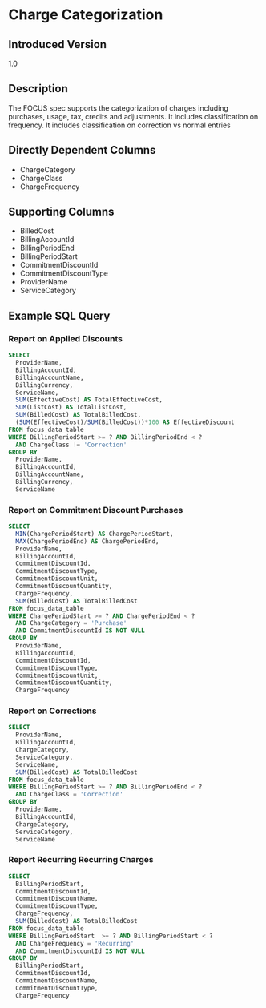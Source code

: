 # Charge Categorization

## Introduced Version

1.0

## Description

The FOCUS spec supports the categorization of charges including purchases, usage, tax, credits and adjustments. It includes classification on frequency. It includes classification on correction vs normal entries

## Directly Dependent Columns

* ChargeCategory
* ChargeClass
* ChargeFrequency

## Supporting Columns

* BilledCost
* BillingAccountId
* BillingPeriodEnd
* BillingPeriodStart
* CommitmentDiscountId
* CommitmentDiscountType
* ProviderName
* ServiceCategory

## Example SQL Query

### Report on Applied Discounts

```sql
SELECT
  ProviderName,
  BillingAccountId,
  BillingAccountName,
  BillingCurrency,
  ServiceName,
  SUM(EffectiveCost) AS TotalEffectiveCost,
  SUM(ListCost) AS TotalListCost,
  SUM(BilledCost) AS TotalBilledCost,
  (SUM(EffectiveCost)/SUM(BilledCost))*100 AS EffectiveDiscount
FROM focus_data_table
WHERE BillingPeriodStart >= ? AND BillingPeriodEnd < ?
  AND ChargeClass != 'Correction'
GROUP BY
  ProviderName,
  BillingAccountId,
  BillingAccountName,
  BillingCurrency,
  ServiceName
```

### Report on Commitment Discount Purchases

```sql
SELECT
  MIN(ChargePeriodStart) AS ChargePeriodStart,
  MAX(ChargePeriodEnd) AS ChargePeriodEnd,
  ProviderName,
  BillingAccountId,
  CommitmentDiscountId,
  CommitmentDiscountType,
  CommitmentDiscountUnit,
  CommitmentDiscountQuantity,
  ChargeFrequency,
  SUM(BilledCost) AS TotalBilledCost
FROM focus_data_table
WHERE ChargePeriodStart >= ? AND ChargePeriodEnd < ?
  AND ChargeCategory = 'Purchase'
  AND CommitmentDiscountId IS NOT NULL
GROUP BY
  ProviderName,
  BillingAccountId,
  CommitmentDiscountId,
  CommitmentDiscountType,
  CommitmentDiscountUnit,
  CommitmentDiscountQuantity,
  ChargeFrequency
```

### Report on Corrections

```sql
SELECT
  ProviderName,
  BillingAccountId,
  ChargeCategory,
  ServiceCategory,
  ServiceName,
  SUM(BilledCost) AS TotalBilledCost
FROM focus_data_table
WHERE BillingPeriodStart >= ? AND BillingPeriodEnd < ?
  AND ChargeClass = 'Correction'
GROUP BY
  ProviderName,
  BillingAccountId,
  ChargeCategory,
  ServiceCategory,
  ServiceName
```

### Report Recurring Recurring Charges

```sql
SELECT
  BillingPeriodStart,
  CommitmentDiscountId,
  CommitmentDiscountName,
  CommitmentDiscountType,
  ChargeFrequency,
  SUM(BilledCost) AS TotalBilledCost
FROM focus_data_table
WHERE BillingPeriodStart  >= ? AND BillingPeriodStart < ?
  AND ChargeFrequency = 'Recurring'
  AND CommitmentDiscountId IS NOT NULL
GROUP BY
  BillingPeriodStart,
  CommitmentDiscountId,
  CommitmentDiscountName,
  CommitmentDiscountType,
  ChargeFrequency
```
